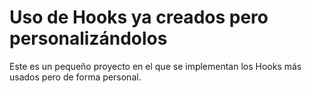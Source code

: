# Uso de Hooks ya creados pero personalizándolos

Este es un pequeño proyecto en el que se implementan los Hooks más usados pero de forma personal.


